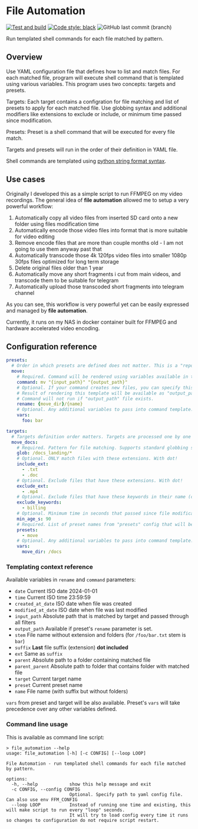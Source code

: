 # File Automation

[![Test and build](https://github.com/sashgorokhov/file_automation/actions/workflows/test_and_build.yml/badge.svg?branch=main)](https://github.com/sashgorokhov/file-automation/actions/workflows/test_and_build.yml)
[![Code style: black](https://img.shields.io/badge/code%20style-black-000000.svg)](https://github.com/psf/black)
![GitHub last commit (branch)](https://img.shields.io/github/last-commit/sashgorokhov/file-automation/main)

Run templated shell commands for each file matched by pattern.

## Overview

Use YAML configuration file that defines how to list and match files. For each matched file, program will
execute shell command that is templated using various variables. This program uses two concepts: targets and presets.

Targets:
Each target contains a configration for file matching and list of presets to apply for each matched file.
Use globbing syntax and additional modifiers like extensions to exclude or include, or minimum time passed since modification.

Presets:
Preset is a shell command that will be executed for every file match.

Targets and presets will run in the order of their definition in YAML file.

Shell commands are templated using [python string format syntax](https://docs.python.org/3/library/string.html#format-string-syntax).

## Use cases

Originally I developed this as a simple script to run FFMPEG on my video recordings. The general idea of **file automation**
allowed me to setup a very powerful workflow:
1. Automatically copy all video files from inserted SD card onto a new folder using files modification time
2. Automatically encode those video files into format that is more suitable for video editing
3. Remove encode files that are more than couple months old - I am not going to use them anyway past that
4. Automatically transcode those 4k 120fps video files into smaller 1080p 30fps files optimized for long term storage
5. Delete original files older than 1 year
6. Automatically move any short fragments i cut from main videos, and transcode them to be suitable for telegram
7. Automatically upload those transcoded short fragments into telegram channel

As you can see, this workflow is very powerful yet can be easily expressed and managed by **file automation**.

Currently, it runs on my NAS in docker container built for FFMPEG and hardware accelerated video encoding.

## Configuration reference

```yaml
presets:
  # Order in which presets are defined does not matter. This is a "repository" of available presets.
  move:
    # Required. Command will be rendered using variables available in templating context. See "Templating context reference"
    command: mv "{input_path}" "{output_path}"
    # Optional. If your command creates new files, you can specify this parameter that will be used as new file name.
    # Result of rendering this template will be available as "output_path" variable in command template.
    # Command will not run if "output_path" file exists.
    rename: {move_dir}/{name}
    # Optional. Any additional variables to pass into command template. Will override all other built-in variables and target's variables too.
    vars:
      foo: bar

targets:
  # Targets definition order matters. Targets are processed one by one in order they are defined.
  move_docs:
    # Required. Pattern for file matching. Supports standard globbing syntax like *, ?, **
    glob: /docs_landing/*
    # Optional. ONLY match files with these extensions. With dot!
    include_ext:
      - .txt
      - .doc
    # Optional. Exclude files that have these extensions. With dot!
    exclude_ext:
      - .mp4
    # Optional. Exclude files that have these keywords in their name (case-insensitive)
    exclude_keywords:
      - billing
    # Optional. Minimum time in seconds that passed since file modification to consider it as match.
    min_age_s: 90
    # Required. List of preset names from "presets" config that will be applied to each matched file.
    presets:
      - move
    # Optional. Any additional variables to pass into command template. Will override all other built-in variables.
    vars:
      move_dir: /docs
```

### Templating context reference

Available variables in `rename` and `command` parameters:

- `date` Current ISO date 2024-01-01
- `time` Current ISO time 23:59:59
- `created_at_date` ISO date when file was created
- `modified_at_date` ISO date when file was last modified
- `input_path` Absolute path that is matched by target and passed through all filters
- `output_path` Available if preset's `rename` parameter is set.
- `stem` File name without extension and folders (for `/foo/bar.txt` stem is `bar`)
- `suffix` **Last** file suffix (extension) **dot included**
- `ext` Same as `suffix`
- `parent` Absolute path to a folder containing matched file
- `parent_parent` Absolute path to folder that contains folder with matched file
- `target` Current target name
- `preset` Current preset name
- `name` File name (with suffix but without folders)

`vars` from preset and target will be also available. Preset's `vars` will take precedence over any other variables defined.

### Command line usage
This is available as command line script:

```shell
> file_automation --help
usage: file_automation [-h] [-c CONFIG] [--loop LOOP]

File Automation - run templated shell commands for each file matched by pattern.

options:
  -h, --help            show this help message and exit
  -c CONFIG, --config CONFIG
                        Optional. Specify path to yaml config file. Can also use env FFM_CONFIG
  --loop LOOP           Instead of running one time and existing, this will make script to run every "loop" seconds.
                        It will try to load config every time it runs so changes to configuration do not require script restart.
```
